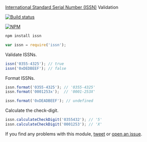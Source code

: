 [International Standard Serial Number (ISSN)](http://www.issn.org/understanding-the-issn/what-is-an-issn/) Validation

[![Build status](https://api.travis-ci.org/richdouglasevans/issn.png) ](https://travis-ci.org/richdouglasevans/issn)

[![NPM](https://nodei.co/npm/issn.png?compact=true)](https://nodei.co/npm/issn/)

```bash
npm install issn
```
```js
var issn = require('issn');
```

Validate ISSNs.

```js
issn('0355-4325'); // true
issn('0xDEDBEEF'); // false
```

Format ISSNs.

```js
issn.format('0355-4325'); // '0355-4325'
issn.format('0001253x');  // '0001-253X'

issn.format('0xDEADBEEF'); // undefined
```

Calculate the check-digit.

```js
issn.calculateCheckDigit('0355432'); // '5'
issn.calculateCheckDigit('0001253'); // 'X'
```

If you find any problems with this module, [tweet](https://twitter.com/richdevans) or
[open an issue](https://github.com/richdouglasevans/issn/issues?state=open).
